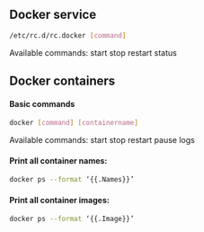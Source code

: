 ## Docker service

```sh
/etc/rc.d/rc.docker [command]
```
Available commands: start stop restart status

## Docker containers

#### Basic commands

```sh
docker [command] [containername]
```
Available commands: start stop restart pause logs

#### Print all container names:

```sh
docker ps --format ‘{{.Names}}’
```
#### Print all container images:

```sh
docker ps --format ‘{{.Image}}’
```
